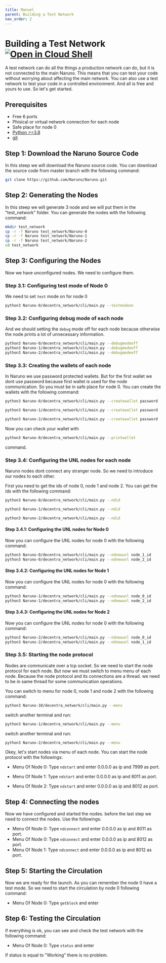 ```yaml
---
title: Manuel
parent: Building a Test Network
nav_order: 2
---
```


# Building a Test Network [![Open in Cloud Shell](https://img.shields.io/badge/Open%20in%20Cloud%20Shell-Tutorial-5ec205)](https://ssh.cloud.google.com/cloudshell/open?shellonly=true&cloudshell_git_repo=https://github.com/Naruno/Naruno&cloudshell_tutorial=docs/building_test_network/manuel.md)
A test network can do all the things a production network can do, but it is not connected to the main Naruno. This means that you can test your code without worrying about affecting the main network. You can also use a test network to test your code in a controlled environment. And all is free and yours to use. So let's get started.

## Prerequisites
- Free 6 ports
- Phisical or virtual network connection for each node
- Safe place for node 0
- [Python >=3.8](https://www.python.org/downloads/)
- [git](https://git-scm.com/downloads)

## Step 1: Download the Naruno Source Code
In this steep we will download the Naruno source code. You can download the source code from master branch with the following command:
```bash
git clone https://github.com/Naruno/Naruno.git
```
## Step 2: Generating the Nodes
In this steep we will generate 3 node and we will put them in the "test_network" folder. You can generate the nodes with the following command:
```bash
mkdir test_network
cp -r -f Naruno test_network/Naruno-0
cp -r -f Naruno test_network/Naruno-1
cp -r -f Naruno test_network/Naruno-2
cd test_network
```

## Step 3: Configuring the Nodes
Now we have unconfigured nodes. We need to configure them.

### Step 3.1: Configuring test mode of Node 0
We need to set `test` mode on for node 0
```bash
python3 Naruno-0/decentra_network/cli/main.py --testmodeon
```
### Step 3.2: Configuring debug mode of each node
And we should setting the `debug` mode off for each node because otherwise the node prints a lot of unnecessary information.
```bash
python3 Naruno-0/decentra_network/cli/main.py --debugmodeoff
python3 Naruno-1/decentra_network/cli/main.py --debugmodeoff
python3 Naruno-2/decentra_network/cli/main.py --debugmodeoff
```

### Step 3.3: Creating the wallets of each node
In Naruno we use password protected wallets. But for the first wallet we dont use password because first wallet is used for the node communication. So you must be in safe place for node 0. You can create the wallets with the following command:
```bash
python3 Naruno-0/decentra_network/cli/main.py --createwallet password
```
```bash
python3 Naruno-1/decentra_network/cli/main.py --createwallet password
```
```bash
python3 Naruno-2/decentra_network/cli/main.py --createwallet password
```

Now you can check your wallet with
```bash
python3 Naruno-0/decentra_network/cli/main.py --printwallet
``` 
command.


### Step 3.4: Configuring the UNL nodes for each node
Naruno nodes dont connect any stranger node. So we need to introduce our nodes to each other. 

First you need to get the ids of node 0, node 1 and node 2. You can get the ids with the following command:
```bash
python3 Naruno-0/decentra_network/cli/main.py --ndid
```
```bash
python3 Naruno-1/decentra_network/cli/main.py --ndid
```
```bash
python3 Naruno-2/decentra_network/cli/main.py --ndid
```

#### Step 3.4.1: Configuring the UNL nodes for Node 0
Now you can configure the UNL nodes for node 0 with the following command:
```bash
python3 Naruno-0/decentra_network/cli/main.py --ndnewunl node_1_id
python3 Naruno-0/decentra_network/cli/main.py --ndnewunl node_2_id
```

#### Step 3.4.2: Configuring the UNL nodes for Node 1
Now you can configure the UNL nodes for node 0 with the following command:
```bash
python3 Naruno-1/decentra_network/cli/main.py --ndnewunl node_0_id
python3 Naruno-1/decentra_network/cli/main.py --ndnewunl node_2_id
```

#### Step 3.4.3: Configuring the UNL nodes for Node 2
Now you can configure the UNL nodes for node 0 with the following command:
```bash
python3 Naruno-2/decentra_network/cli/main.py --ndnewunl node_0_id
python3 Naruno-2/decentra_network/cli/main.py --ndnewunl node_1_id
```

### Step 3.5: Starting the node protocol
Nodes are communicate over a tcp socket. So we need to start the node protocol for each node. But now we must switch to menu menu of each node. Because the node protocol and its connections are a thread. we need to be in same thread for some communication operations.

You can switch to menu for node 0, node 1 and node 2 with the following command:
```bash
python3 Naruno-10/decentra_network/cli/main.py --menu
```
switch another terminal and run:
```bash
python3 Naruno-1/decentra_network/cli/main.py --menu
```
switch another terminal and run:
```bash
python3 Naruno-2/decentra_network/cli/main.py --menu
```


Okey, let's start nodes via menu of each node. You can start the node protocol with the followings:

- Menu Of Node 0:
Type `ndstart` and enter 0.0.0.0 as ip and 7999 as port.

- Menu Of Node 1:
Type `ndstart` and enter 0.0.0.0 as ip and 8011 as port.

- Menu Of Node 2:
Type `ndstart` and enter 0.0.0.0 as ip and 8012 as port.



## Step 4: Connecting the nodes
Now we have configured and started the nodes. before the last step we need to connect the nodes. Use the followings:

- Menu Of Node 0:
Type `ndconnect` and enter 0.0.0.0 as ip and 8011 as port.
- Menu Of Node 0:
Type `ndconnect` and enter 0.0.0.0 as ip and 8012 as port.
- Menu Of Node 1:
Type `ndconnect` and enter 0.0.0.0 as ip and 8012 as port.

## Step 5: Starting the Circulation
Now we are ready for the launch. As you can remember the node 0 have a test mode. So we need to start the circulation by node 0 following command:

- Menu Of Node 0:
Type `getblock` and enter

## Step 6: Testing the Circulation
If everything is ok, you can see and check the test network with the following command:

- Menu Of Node 0:
Type `status` and enter

If status is equal to "Working" there is no problem.